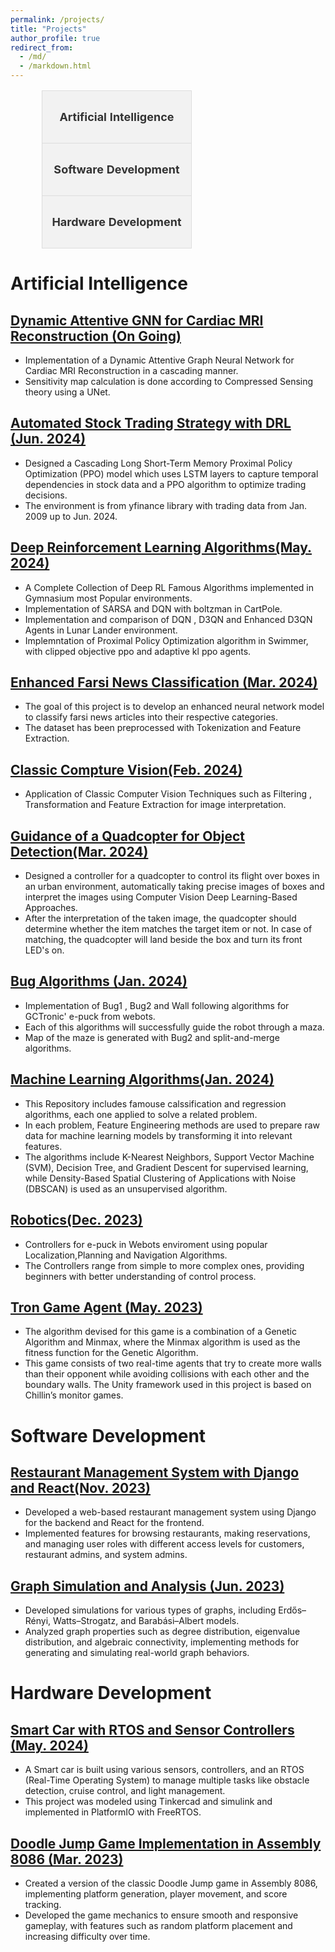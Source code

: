 ```yaml
---
permalink: /projects/
title: "Projects"
author_profile: true
redirect_from: 
  - /md/
  - /markdown.html
---
```


<div align="center">
  <table style="width:80%; border-collapse: collapse;">
    <tr>
      <th style="padding: 15px; border: 1px solid #ddd; background-color: #f2f2f2;">
        <p align = "center">
        <a href="#ai-projects" style="text-decoration: none; color: #333; font-size: 18px;">Artificial Intelligence</a>
        </p>
      </th>
    </tr>
    <tr>
      <th style="padding: 15px; border: 1px solid #ddd; background-color: #f2f2f2;">
        <p align = "center">
        <a href="#software-projects" style="text-decoration: none; color: #333; font-size: 18px;">Software Development</a>
        </p>
      </th>
    </tr>
    <tr>
      <th style="padding: 15px; border: 1px solid #ddd; background-color: #f2f2f2;">
        <p align = "center">
        <a href="#hardware-projects" style="text-decoration: none; color: #333; font-size: 18px;">Hardware Development</a>
        </p>
      </th>
    </tr>
  </table>
</div>



# Artificial Intelligence

## [Dynamic Attentive GNN for Cardiac MRI Reconstruction (On Going)](https://github.com/negarhonarvar/DynamicAttentiveGNNforCMRIRecon)

* Implementation of a Dynamic Attentive Graph Neural Network for Cardiac MRI Reconstruction in a cascading manner.
* Sensitivity map calculation is done according to Compressed Sensing theory using a UNet.

## [Automated Stock Trading Strategy with DRL (Jun. 2024)](https://github.com/negarhonarvar/StockTrading_DRL)

* Designed a Cascading Long Short-Term Memory Proximal Policy Optimization (PPO) model which uses LSTM
layers to capture temporal dependencies in stock data and a PPO algorithm to optimize trading decisions.
* The environment is from yfinance library with trading data from Jan. 2009 up to Jun. 2024.

## [Deep Reinforcement Learning Algorithms(May. 2024)](https://github.com/negarhonarvar/DeepReinforcementLearning)

* A Complete Collection of Deep RL Famous Algorithms implemented in Gymnasium most Popular environments.
* Implementation of SARSA and DQN with boltzman in CartPole.
* Implementation and comparison of DQN , D3QN and Enhanced D3QN Agents in Lunar Lander environment.
* Implemntation of Proximal Policy Optimization algorithm in Swimmer, with clipped objective ppo and adaptive kl ppo agents.


## [Enhanced Farsi News Classification (Mar. 2024)](https://github.com/negarhonarvar/Enhanced-News-Classification-On-Large-Dataset)

 * The goal of this project is to develop an enhanced neural network model to classify farsi news articles into their respective categories.
 * The dataset has been preprocessed with Tokenization and Feature Extraction.

## [Classic Compture Vision(Feb. 2024)](https://github.com/negarhonarvar/Computer-Vision/blob/main/README.md)

* Application of Classic Computer Vision Techniques such as Filtering , Transformation and Feature Extraction for image interpretation.

## [Guidance of a Quadcopter for Object Detection(Mar. 2024)](https://github.com/negarhonarvar/Guidance-of-a-Quadcopter-for-Object-Detection)

* Designed a controller for a quadcopter to control its flight over boxes in an urban environment, automatically taking precise images of boxes and interpret the images using Computer Vision Deep Learning-Based Approaches.
* After the interpretation of the taken image, the quadcopter should determine whether the item matches the target item or not. In case of matching, the quadcopter will land beside the box and turn its front LED's on.


## [Bug Algorithms (Jan. 2024)](https://github.com/negarhonarvar/Bug-Algorithms)

* Implementation of Bug1 , Bug2 and Wall following algorithms for GCTronic' e-puck from webots.
* Each of this algorithms will successfully guide the robot through a maza.
* Map of the maze is generated with Bug2 and split-and-merge algorithms.

## [Machine Learning Algorithms(Jan. 2024)](https://github.com/negarhonarvar/Machine-Learning)

* This Repository includes famouse calssification and regression algorithms, each one applied to solve a related problem.
* In each problem, Feature Engineering methods are used to prepare raw data for machine learning models by transforming it into relevant features.
* The algorithms include K-Nearest Neighbors, Support Vector Machine (SVM), Decision Tree, and Gradient Descent for supervised learning, while Density-Based Spatial Clustering of Applications with Noise (DBSCAN) is used as an unsupervised algorithm.
  

## [Robotics(Dec. 2023)](https://github.com/negarhonarvar/Robatics)

* Controllers for e-puck in Webots enviroment using popular Localization,Planning and Navigation Algorithms.
* The Controllers range from simple to more complex ones, providing beginners with better understanding of control process.

## [Tron Game Agent (May. 2023)](https://github.com/negarhonarvar/TronGame)

* The algorithm devised for this game is a combination of a Genetic Algorithm and Minmax, where the Minmax
algorithm is used as the fitness function for the Genetic Algorithm.
* This game consists of two real-time agents that try to create more walls than their opponent while avoiding
collisions with each other and the boundary walls. The Unity framework used in this project is based on Chillin’s monitor games.


# Software Development 

## [Restaurant Management System with Django and React(Nov. 2023)](https://github.com/negarhonarvar/Restaurant-Management)

* Developed a web-based restaurant management system using Django for the backend and React for the frontend.
* Implemented features for browsing restaurants, making reservations, and managing user roles with different access levels for customers, restaurant admins, and system admins.

## [Graph Simulation and Analysis (Jun. 2023)](https://github.com/negarhonarvar/Graph_Simulation)

* Developed simulations for various types of graphs, including Erdős–Rényi, Watts–Strogatz, and Barabási–Albert models.
* Analyzed graph properties such as degree distribution, eigenvalue distribution, and algebraic connectivity, implementing methods for generating and simulating real-world graph behaviors.

# Hardware Development

## [Smart Car with RTOS and Sensor Controllers (May. 2024)](https://github.com/negarhonarvar/Smart-car-Embedded-System)

* A Smart car is built using various sensors, controllers, and an RTOS (Real-Time Operating System) to manage multiple tasks like obstacle detection, cruise control, and light management.
* This project was modeled using Tinkercad and simulink and implemented in PlatformIO with FreeRTOS.

## [Doodle Jump Game Implementation in Assembly 8086 (Mar. 2023)](https://github.com/negarhonarvar/DoodleJump)

* Created a version of the classic Doodle Jump game in Assembly 8086, implementing platform generation, player movement, and score tracking.
* Developed the game mechanics to ensure smooth and responsive gameplay, with features such as random platform placement and increasing difficulty over time.

